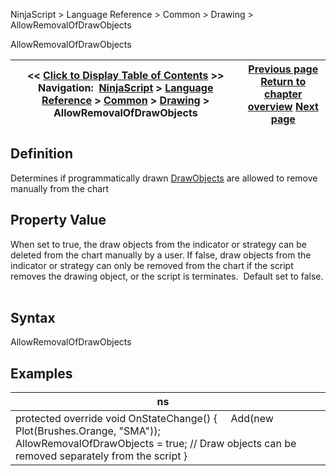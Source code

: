 ﻿
NinjaScript \> Language Reference \> Common \> Drawing \> AllowRemovalOfDrawObjects

AllowRemovalOfDrawObjects

| \<\< [Click to Display Table of Contents](allowremovalofdrawobjects.md) \>\> **Navigation:**     [NinjaScript](ninjascript.md) \> [Language Reference](language_reference_wip.md) \> [Common](common.md) \> [Drawing](drawing.md) \> AllowRemovalOfDrawObjects | [Previous page](brushes.md) [Return to chapter overview](drawing.md) [Next page](backbrush.md) |
| --- | --- |
## Definition
Determines if programmatically drawn [DrawObjects](drawingtools_drawobjects.md) are allowed to remove manually from the chart
 
## Property Value
When set to true, the draw objects from the indicator or strategy can be deleted from the chart manually by a user. If false, draw objects from the indicator or strategy can only be removed from the chart if the script removes the drawing object, or the script is terminates.  Default set to false.
 
## Syntax
AllowRemovalOfDrawObjects
 
## Examples

| ns |  |
| --- | --- |
| protected override void OnStateChange() {      Add(new Plot(Brushes.Orange, "SMA"));      AllowRemovalOfDrawObjects \= true; // Draw objects can be removed separately from the script } | |
